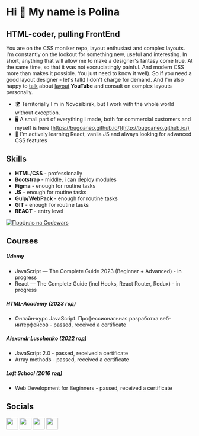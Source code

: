 Hi 👋 My name is Polina
==================================

HTML-coder, pulling FrontEnd
------------------------------------------

You are on the CSS moniker repo, layout enthusiast and complex layouts. I'm constantly on the lookout for something new, useful and interesting. In short, anything that will allow me to make a designer's fantasy come true. At the same time, so that it was not excruciatingly painful. And modern CSS more than makes it possible. You just need to know it well).
So if you need a good layout designer - let's talk) I don't charge for demand.
And I'm also happy to [talk](https://www.youtube.com/watch?v=uAyij4aKmWI) about [layout](https://www.youtube.com/watch?v=idy4hdwnzHc) **YouTube** and consult on complex layouts personally.


* 🌍 Territorially I'm in Novosibirsk, but I work with the whole world without exception.
* 🖥️ A small part of everything I made, both for commercial customers and myself is here [https://bugoaneo.github.io/](http://bugoaneo.github.io/)
* 🧠 I'm actively learning React, vanila JS and always looking for advanced CSS features


## Skills
<ul>
<li><b>HTML/CSS</b> - professionally</li>
<li><b>Bootstrap</b> - middle, i can deploy modules</li>
<li><b>Figma</b> - enough for routine tasks</li>
<li><b>JS</b> - enough for routine tasks</li>
<li><b>Gulp/WebPack</b> - enough for routine tasks</li>
<li><b>GIT</b> - enough for routine tasks</li>
<li><b>REACT</b> - entry level</li>
</ul>

[![Профиль на Codewars](https://www.codewars.com/users/bugoaneo/badges/large)](https://www.codewars.com/users/bugoaneo)

## Courses

##### Udemy
* JavaScript — The Complete Guide 2023 (Beginner + Advanced) - in progress
 * React — The Complete Guide (incl Hooks, React Router, Redux) - in progress

##### HTML-Academy (2023 год)
* Онлайн‑курс JavaScript. Профессиональная разработка веб-интерфейсов - passed, received a certificate

##### Alexandr Luschenko (2022 год)
* JavaScript 2.0 - passed, received a certificate
*  Array methods - passed, received a certificate

##### Loft School (2016 год)
* Web Development for Beginners - passed, received a certificate

## Socials

<p>
<a href="https://t.me/Polina_emelyanova" target="_blank" rel="noreferrer"><img src="https://cdn.simpleicons.org/telegram/26A5E4" width="32" height="32" /></a> <a href="https://discord.com/users/Polina Emelyanova#5037" target="_blank" rel="noreferrer"><img src="https://raw.githubusercontent.com/danielcranney/readme-generator/main/public/icons/socials/discord.svg" width="32" height="32" /></a> <a href="https://www.linkedin.com/in/polina-emelyanova/" target="_blank" rel="noreferrer"><img src="https://raw.githubusercontent.com/danielcranney/readme-generator/main/public/icons/socials/linkedin.svg" width="32" height="32" /></a> <a href="https://www.twitter.com/bugo_aneo" target="_blank" rel="noreferrer"><img src="https://raw.githubusercontent.com/danielcranney/readme-generator/main/public/icons/socials/twitter.svg" width="32" height="32" /></a>
</p>
